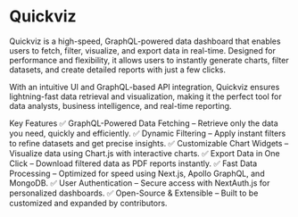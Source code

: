 # Quickviz

Quickviz is a high-speed, GraphQL-powered data dashboard that enables users to fetch, filter, visualize, and export data in real-time. Designed for performance and flexibility, it allows users to instantly generate charts, filter datasets, and create detailed reports with just a few clicks.

With an intuitive UI and GraphQL-based API integration, Quickviz ensures lightning-fast data retrieval and visualization, making it the perfect tool for data analysts, business intelligence, and real-time reporting.

Key Features
✅ GraphQL-Powered Data Fetching – Retrieve only the data you need, quickly and efficiently.
✅ Dynamic Filtering – Apply instant filters to refine datasets and get precise insights.
✅ Customizable Chart Widgets – Visualize data using Chart.js with interactive charts.
✅ Export Data in One Click – Download filtered data as PDF reports instantly.
✅ Fast Data Processing – Optimized for speed using Next.js, Apollo GraphQL, and MongoDB.
✅ User Authentication – Secure access with NextAuth.js for personalized dashboards.
✅ Open-Source & Extensible – Built to be customized and expanded by contributors. 